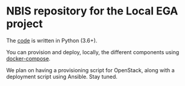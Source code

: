 # NBIS repository for the Local EGA project

The [code](./src) is written in Python (3.6+).

You can provision and deploy, locally, the different components
using [docker-compose](./docker).

We plan on having a provisioning script for OpenStack, along with a
deployment script using Ansible. Stay tuned.
